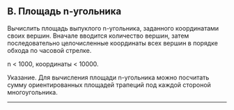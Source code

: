 B. Площадь n-угольника
-
Вычислить площадь выпуклого n-угольника, заданного координатами своих вершин. Вначале вводится количество вершин, затем последовательно целочисленные координаты всех вершин в порядке обхода по часовой стрелке.

n < 1000, координаты < 10000.

Указание. Для вычисления площади n-угольника можно посчитать сумму ориентированных площадей трапеций под каждой стороной многоугольника.

---